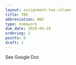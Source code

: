 ```yaml
---
layout: assignment-two-column
title: TBD
abbreviation: HW3
type: homework
due_date: 2020-04-29
ordering: 2
points: 8
draft: 1
---
```


See Google Doc